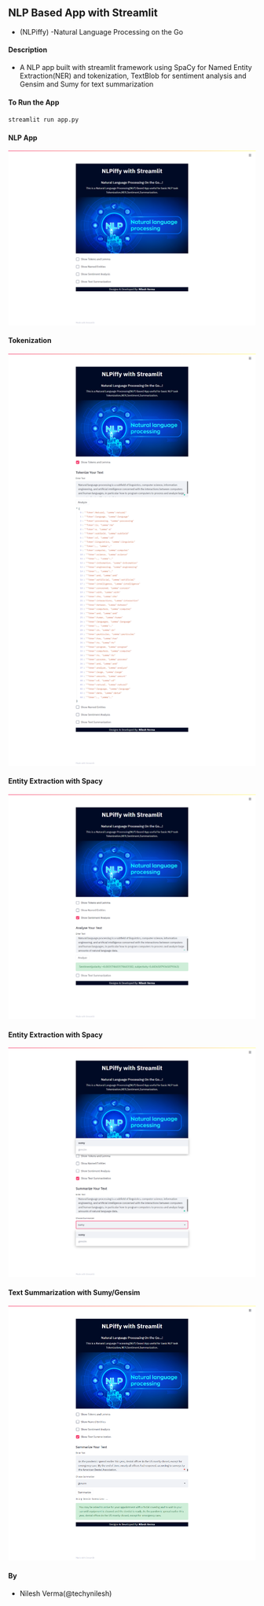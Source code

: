 ## NLP Based App with Streamlit
+ (NLPiffy) -Natural Language Processing on the Go

#### Description
+ A NLP app built with streamlit framework using SpaCy for Named Entity Extraction(NER) and tokenization, TextBlob for sentiment analysis and Gensim and Sumy for text summarization

#### To Run the App
```bash
streamlit run app.py
```

#### NLP App
![](images/image01.png)


#### Tokenization
![](images/image02.png)

#### Entity Extraction with Spacy
![](images/image04.png)

#### Entity Extraction with Spacy
![](images/image05.png)

#### Text Summarization with Sumy/Gensim
![](images/image06.png)


#### By
+ Nilesh Verma(@techynilesh)
